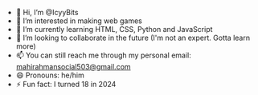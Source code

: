 - 👋 Hi, I’m @IcyyBits
- 👀 I’m interested in making web games
- 🌱 I’m currently learning HTML, CSS, Python and JavaScript
- 💞️ I’m looking to collaborate in the future (I'm not an expert. Gotta learn more)
- 📫 You can still reach me through my personal email: mahirahmansocial503@gmail.com
- 😄 Pronouns: he/him
- ⚡ Fun fact: I turned 18 in 2024

<!---
IcyyBits/IcyyBits is a ✨ special ✨ repository because its `README.md` (this file) appears on your GitHub profile.
You can click the Preview link to take a look at your changes.
--->
